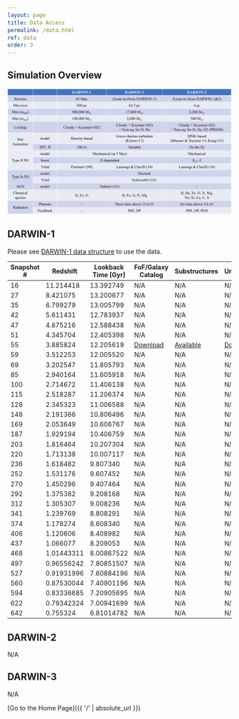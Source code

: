 ```yaml
---
layout: page
title: Data Access
permalink: /data.html
ref: data
order: 3
---
```

## Simulation Overview
![Simulation Overview](images/data/sim_overview_detail.jpg)

## DARWIN-1
Please see [DARWIN-1 data structure](data_structure.html) to use the data.

| Snapshot \# | Redshift | Lookback Time [Gyr] | FoF/Galaxy Catalog | Substructures | Unbounded |
|---|---|---|---|---|---|
|16	|11.214418	|13.392749 | N/A |N/A |N/A |
|27		|8.421075	|13.200677 |N/A | N/A |N/A |
|35		|6.799279	|13.005799 |N/A |N/A |N/A |
|42		|5.611431	|12.783937 | N/A|N/A |N/A |
|47		|4.875216	|12.588438 | N/A|N/A |N/A |
|51		|4.345704	|12.405398 | N/A|N/A |N/A |
|55		|3.885824	|12.205619 | [Download](https://archive.kasi.re.kr/darwin/coconas/Darwin/Darwin1/00055/catalog_00055.hdf5) | [Available](data_structure.html) | [Download](https://archive.kasi.re.kr/darwin/coconas/Darwin/Darwin1/00055/unbound_00055.hdf5) |
|59		|3.512253	|12.005520 | N/A|N/A |N/A |
|69		|3.202547	|11.805793 | N/A|N/A |N/A |
|85		|2.940164	|11.605918 | N/A|N/A |N/A |
|100	|2.714672	|11.406138 | N/A|N/A |N/A |
|115	|2.518287	|11.206374 | N/A|N/A |N/A |
|128	|2.345323	|11.006588 | N/A|N/A |N/A |
|148	|2.191366	|10.806496 | N/A|N/A |N/A |
|169	|2.053649	|10.606767 | N/A|N/A |N/A |
|187	|1.929194	|10.406759 | N/A|N/A |N/A |
|203	|1.816464	|10.207304 | N/A|N/A |N/A |
|220	|1.713138	|10.007117 | N/A|N/A |N/A |
|236	|1.618482	|9.807340 | N/A|N/A |N/A |
|252	|1.531176	|9.607452 | N/A|N/A |N/A |
|270	|1.450296	|9.407464 | N/A|N/A |N/A |
|292	|1.375382	|9.208168 | N/A|N/A |N/A |
|312	|1.305307	|9.008236 | N/A|N/A |N/A |
|341	|1.239769	|8.808291 | N/A|N/A |N/A |
|374	|1.178274	|8.608340 | N/A|N/A |N/A |
|406	|1.120606	|8.408982 | N/A|N/A |N/A |
|437	|1.066077	|8.209053 | N/A|N/A |N/A |
|468	|1.01443311	|8.00867522 | N/A|N/A |N/A |
|497	|0.96556242	|7.80851507 | N/A|N/A |N/A |
|527	|0.91931996	|7.60884196 | N/A|N/A |N/A |
|560	|0.87530044	|7.40901196 | N/A|N/A |N/A |
|594	|0.83336685	|7.20905695 | N/A|N/A |N/A |
|622	|0.79342324	|7.00941699 | N/A|N/A |N/A |
|642	|0.755324	|6.81014782 | N/A|N/A |N/A |


## DARWIN-2
N/A

## DARWIN-3
N/A

[Go to the Home Page]({{ '/' | absolute_url }})
